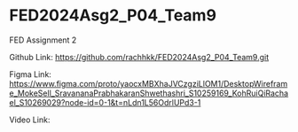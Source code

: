 # FED2024Asg2_P04_Team9
FED Assignment 2

Github Link:
https://github.com/rachhkk/FED2024Asg2_P04_Team9.git

Figma Link:
https://www.figma.com/proto/yaocxMBXhaJVCzgziLlOM1/DesktopWireframe_MokeSell_SravananaPrabhakaranShwethashri_S10259169_KohRuiQiRachael_S10269029?node-id=0-1&t=nLdn1L56OdrlUPd3-1

Video Link:

